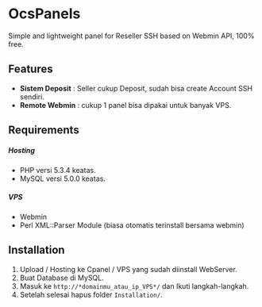OcsPanels
=========
Simple and lightweight panel for Reseller SSH based on Webmin API, 100% free.

Features
-------
* **Sistem Deposit** : Seller cukup Deposit, sudah bisa create Account SSH sendiri.
* **Remote Webmin** : cukup 1 panel bisa dipakai untuk banyak VPS.

Requirements
---------

##### Hosting
* PHP versi 5.3.4 keatas.
* MySQL versi 5.0.0 keatas.

##### VPS
* Webmin
* Perl XML::Parser Module (biasa otomatis terinstall bersama webmin)

Installation
------------
1. Upload / Hosting ke Cpanel / VPS yang sudah diinstall WebServer.
2. Buat Database di MySQL.
3. Masuk ke `http://*domainmu_atau_ip_VPS*/` dan Ikuti langkah-langkah.
4. Setelah selesai hapus folder `Installation/`.

